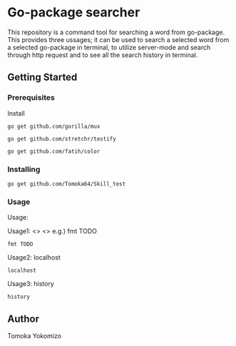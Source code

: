 # Go-package searcher

This repository is a command tool for searching a word from go-package. This provides three ussages; it can be used to search a selected word from a selected go-package in terminal, to utilize server-mode and search through http request and to see all the search history in terminal.


## Getting Started


### Prerequisites

Install

```
go get github.com/gorilla/mux
```
```
go get github.com/stretchr/testify
```
```
go get github.com/fatih/color
```
### Installing


```
go get github.com/Tomoka64/Skill_test
```
### Usage

Usage:

Usage1: <<package name>> <<word>>  e.g.) fmt TODO
  
```
fmt TODO
```

Usage2: localhost

```
localhost
```

Usage3: history

```
history
```


## Author

Tomoka Yokomizo

